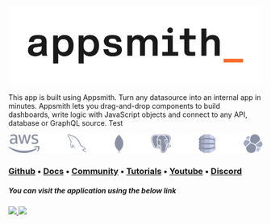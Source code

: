 ![](https://raw.githubusercontent.com/appsmithorg/appsmith/release/static/appsmith_logo_primary.png)

This app is built using Appsmith. Turn any datasource into an internal app in minutes. Appsmith lets you drag-and-drop components to build dashboards, write logic with JavaScript objects and connect to any API, database or GraphQL source. Test

![](https://raw.githubusercontent.com/appsmithorg/appsmith/release/static/images/integrations.png)

### [Github](https://github.com/appsmithorg/appsmith) • [Docs](https://docs.appsmith.com/?utm_source=github&utm_medium=social&utm_content=appsmith_docs&utm_campaign=null&utm_term=appsmith_docs) • [Community](https://community.appsmith.com/) • [Tutorials](https://github.com/appsmithorg/appsmith/tree/update/readme#tutorials) • [Youtube](https://www.youtube.com/appsmith) • [Discord](https://discord.gg/rBTTVJp)

##### You can visit the application using the below link

###### [![](https://assets.appsmith.com/git-sync/Buttons.svg) ](https://appsmith-git-feat-11782-bring-scrollbar-on-2fff75-get-appsmith.vercel.app/applications/623458c56592030fc2992719/pages/623458c56592030fc299271c) [![](https://assets.appsmith.com/git-sync/Buttons2.svg)](https://appsmith-git-feat-11782-bring-scrollbar-on-2fff75-get-appsmith.vercel.app/applications/623458c56592030fc2992719/pages/623458c56592030fc299271c/edit)
